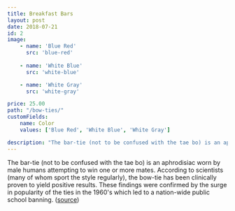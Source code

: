 ```yaml
---
title: Breakfast Bars
layout: post
date: 2018-07-21
id: 2
image:
    - name: 'Blue Red'
      src: 'blue-red'
    
    - name: 'White Blue'
      src: 'white-blue'

    - name: 'White Gray'
      src: 'white-gray'

price: 25.00
path: "/bow-ties/"
customFields:
    name: Color
    values: ['Blue Red', 'White Blue', 'White Gray']

description: "The bar-tie (not to be confused with the tae bo) is an aphrodisiac worn by male humans attempting to win one or more mates."
---
```


The bar-tie (not to be confused with the tae bo) is an aphrodisiac worn by male humans attempting to win one or more mates. According to scientists (many of whom sport the style regularly), the bow-tie has been clinically proven to yield positive results. These findings were confirmed by the surge in popularity of the ties in the 1960's which led to a nation-wide public school banning. ([source](http://uncyclopedia.wikia.com/wiki/Bow_tie))
